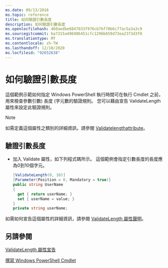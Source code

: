 ```yaml
---
ms.date: 09/13/2016
ms.topic: reference
title: 如何驗證引數長度
description: 如何驗證引數長度
ms.openlocfilehash: 460aedbe6847033f976cb7bf70b6c77ac5a3a3c9
ms.sourcegitcommit: ba7315a496986451cfc1296b659d73ea2373d3f0
ms.translationtype: MT
ms.contentlocale: zh-TW
ms.lasthandoff: 12/10/2020
ms.locfileid: "92652638"
---
```

# <a name="how-to-validate-the-argument-length"></a>如何驗證引數長度

這個範例示範如何指定 Windows PowerShell 執行時間可在執行 Cmdlet 之前，用來檢查參數引數) 長度 (字元數的驗證規則。 您可以藉由宣告 ValidateLength 屬性來設定此驗證規則。

> [!NOTE]
> 如需定義這個屬性之類別的詳細資訊，請參閱 [Validatelengthattribute](/dotnet/api/System.Management.Automation.ValidateLengthAttribute)。

## <a name="to-validate-the-argument-length"></a>驗證引數長度

- 加入 Validate 屬性，如下列程式碼所示。 這個範例會指定引數長度的長度應為0到10個字元。

    ```csharp
    [ValidateLength(0, 10)]
    [Parameter(Position = 0, Mandatory = true)]
    public string UserName
    {
      get { return userName; }
      set { userName = value; }
    }
    private string userName;
    ```

如需如何宣告這個屬性的詳細資訊，請參閱 [ValidateLength 屬性聲明](./validatelength-attribute-declaration.md)。

## <a name="see-also"></a>另請參閱

[ValidateLength 屬性宣告](./validatelength-attribute-declaration.md)

[撰寫 Windows PowerShell Cmdlet](./writing-a-windows-powershell-cmdlet.md)

